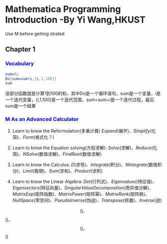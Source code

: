 # Mathematica Programming Introduction -By Yi Wang,HKUST

Use M before getting strated 

## Chapter 1
### <font color='blue'>Vocabulary</font>
```Mathematica
sum=0;
Do[sum=sum+i,{i,1,100}]
sum
```
该部分函数就是计算1到100的和，其中Do是一个循环语句，sum是一个变量，i是一个迭代变量，{i,1,100}是一个迭代范围，sum=sum+i是一个迭代过程，最后sum是一个结果

### <font color='blue'>M As an Advanced Calculator</font>

1. Learn to know the Reformulation(多重计算) $Expand$(展开)、$Simplify$(化简)、$Form$(格式化？)

2. Learn to know the Equation solving(方程求解): $Solve$(求解)、$Reduce$(化简)、$NSolve$(数值求解)、$FindRoot$(数值求解)

3. Learn to know the Calculus: $D$(求导)、$Integrate$(积分)、$NIntegrate$(数值积分)、$Limit$(极限)、$Sum$(求和)、$Product$(求积)

4. Learn to know the Linear Algebra: $Det$(行列式)、$Eigenvalues$(特征值)、$Eigenvectors$(特征向量)、$SingularValueDecomposition$(奇异值分解)、$MatrixExp$(矩阵指数)、$MatrixPower$(矩阵幂)、$MatrixRank$(矩阵秩)、$NullSpace$(零空间)、$PseudoInverse$(伪逆)、$Transpose$(转置)、$Inverse$(逆)


$$()、$$()、$$()、$$()
